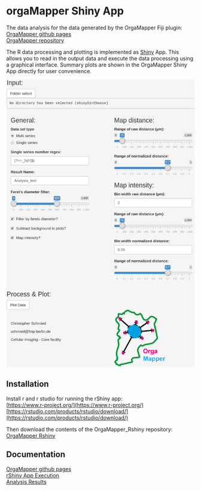 # orgaMapper Shiny App 
The data analysis for the data generated by the OrgaMapper Fiji plugin:<br/>
[OrgaMapper github pages](https://schmiedc.github.io/OrgaMapper/)<br/>
[OrgaMapper repository](https://github.com/schmiedc/OrgaMapper)

The R data processing and plotting is implemented as [Shiny](https://shiny.rstudio.com/) App.
This allows you to read in the output data and execute the data processing using a graphical interface.
Summary plots are shown in the OrgaMapper Shiny App directly for user convenience. 

<img src="https://github.com/schmiedc/OrgaMapper_Rshiny/blob/main/www/rShinyInterface2.png" alt="Intro" class="inline" width=800/>

## Installation

Install r and r studio for running the rShiny app:<br/>
[https://www.r-project.org/](https://www.r-project.org/)<br/>
[https://rstudio.com/products/rstudio/download/](https://rstudio.com/products/rstudio/download/)<br/>

Then download the contents of the OrgaMapper_Rshiny repository:<br/>
[OrgaMapper Rshiny](https://github.com/schmiedc/OrgaMapper_Rshiny/archive/main.zip)

## Documentation

[OrgaMapper github pages](https://schmiedc.github.io/OrgaMapper/)<br/>
[rShiny App Execution](https://schmiedc.github.io/OrgaMapper/pages/rShinyApp.html)<br/>
[Analysis Results](https://schmiedc.github.io/OrgaMapper/pages/analysisResults.html)


